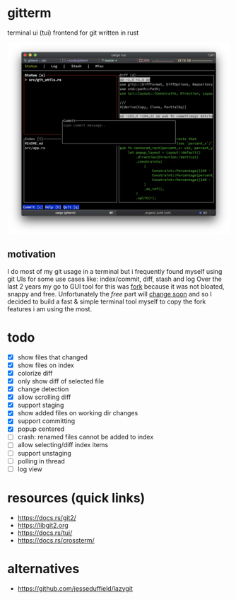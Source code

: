 # gitterm
terminal ui (tui) frontend for git written in rust

![img](assets/main.jpg)

## motivation

I do most of my git usage in a terminal but i frequently found myself using git UIs for some use cases like: index/commit, diff, stash and log
Over the last 2 years my go to GUI tool for this was [fork](https://git-fork.com) because it was not bloated, snappy and free. Unfortunately the *free* part will [change soon](https://github.com/ForkIssues/TrackerWin/issues/571) and so I decided to build a fast & simple terminal tool myself to copy the fork features i am using the most.

# todo

* [x] show files that changed
* [x] show files on index
* [x] colorize diff
* [x] only show diff of selected file
* [x] change detection
* [x] allow scrolling diff
* [x] support staging
* [x] show added files on working dir changes
* [x] support committing
* [x] popup centered
* [ ] crash: renamed files cannot be added to index
* [ ] allow selecting/diff index items
* [ ] support unstaging
* [ ] polling in thread
* [ ] log view

# resources (quick links)

* https://docs.rs/git2/
* https://libgit2.org
* https://docs.rs/tui/
* https://docs.rs/crossterm/

# alternatives

* https://github.com/jesseduffield/lazygit
